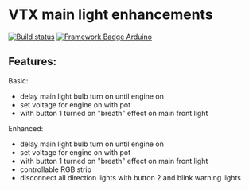 # VTX main light enhancements
[![Build status](https://github.com/pilotak/VTX-light/workflows/build/badge.svg)](https://github.com/pilotak/VTX-light/actions)
[![Framework Badge Arduino](https://img.shields.io/badge/framework-arduino-00979C.svg)](https://arduino.cc)


## Features:
Basic:
- delay main light bulb turn on until engine on
- set voltage for engine on with pot
- with button 1 turned on "breath" effect on main front light

Enhanced:
- delay main light bulb turn on until engine on
- set voltage for engine on with pot
- with button 1 turned on "breath" effect on main front light
- controllable RGB strip
- disconnect all direction lights with button 2 and blink warning lights

